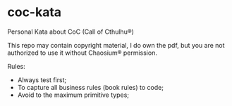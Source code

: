 # coc-kata
Personal Kata about CoC (Call of Cthulhu®)

This repo may contain copyright material, I do own the pdf, but you are not authorized to use it without Chaosium® permission.

Rules:
- Always test first;
- To capture all business rules (book rules) to code;
- Avoid to the maximum primitive types;

